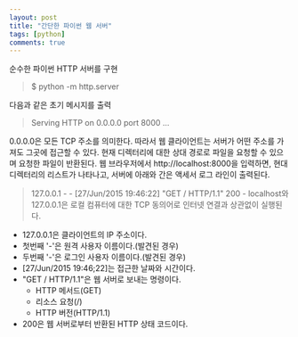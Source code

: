 ```yaml
---
layout: post
title: "간단한 파이썬 웹 서버"
tags: [python]
comments: true
---
```


순수한 파이썬 HTTP 서버를 구현
> $ python -m http.server

다음과 같은 초기 메시지를 출력
> Serving HTTP on 0.0.0.0 port 8000 ...

0.0.0.0은 모든 TCP 주소를 의미한다. 따라서 웹 클라이언트는 서버가 어떤 주소를 가져도 그곳에 접근할 수 있다.
현재 디렉터리에 대한 상대 경로로 파일을 요청할 수 있으며 요청한 파일이 반환된다. 웹 브라우저에서 http://localhost:8000을 입력하면, 현대 디렉터리의 리스트가 나타나고, 서버에 아래와 간은 액세서 로그 라인이 출력된다.
> 127.0.0.1 - - [27/Jun/2015 19:46:22] "GET / HTTP/1.1" 200 -
localhost와 127.0.0.1은 로컬 컴퓨터에 대한 TCP 동의어로 인터넷 연결과 상관없이 실행된다.
- 127.0.0.1은 클라이언트의 IP 주소이다.
- 첫번째 '-'은 원격 사용자 이름이다.(발견된 경우)
- 두번째 '-'은 로그인 사용자 이름이다.(발견된 경우)
- [27/Jun/2015 19:46;22]는 접근한 날짜와 시간이다.
- "GET / HTTP/1.1"은 웹 서버로 보내는 명령이다.
    - HTTP 메서드(GET)
    - 리소스 요청(/)
    - HTTP 버전(HTTP/1.1)
- 200은 웹 서버로부터 반환된 HTTP 상태 코드이다.


